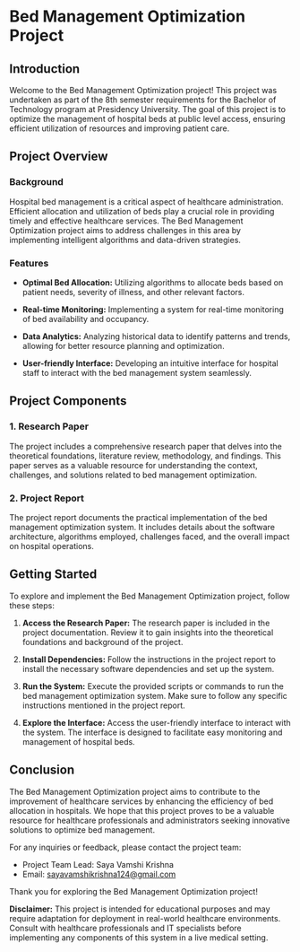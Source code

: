 # Bed Management Optimization Project

## Introduction

Welcome to the Bed Management Optimization project! This project was undertaken as part of the 8th semester requirements for the Bachelor of Technology program at Presidency University. The goal of this project is to optimize the management of hospital beds at public level access, ensuring efficient utilization of resources and improving patient care.

## Project Overview

### Background

Hospital bed management is a critical aspect of healthcare administration. Efficient allocation and utilization of beds play a crucial role in providing timely and effective healthcare services. The Bed Management Optimization project aims to address challenges in this area by implementing intelligent algorithms and data-driven strategies.

### Features

- **Optimal Bed Allocation:** Utilizing algorithms to allocate beds based on patient needs, severity of illness, and other relevant factors.
  
- **Real-time Monitoring:** Implementing a system for real-time monitoring of bed availability and occupancy.

- **Data Analytics:** Analyzing historical data to identify patterns and trends, allowing for better resource planning and optimization.

- **User-friendly Interface:** Developing an intuitive interface for hospital staff to interact with the bed management system seamlessly.

## Project Components

### 1. Research Paper

The project includes a comprehensive research paper that delves into the theoretical foundations, literature review, methodology, and findings. This paper serves as a valuable resource for understanding the context, challenges, and solutions related to bed management optimization.

### 2. Project Report

The project report documents the practical implementation of the bed management optimization system. It includes details about the software architecture, algorithms employed, challenges faced, and the overall impact on hospital operations.

## Getting Started

To explore and implement the Bed Management Optimization project, follow these steps:

1. **Access the Research Paper:** The research paper is included in the project documentation. Review it to gain insights into the theoretical foundations and background of the project.

2. **Install Dependencies:** Follow the instructions in the project report to install the necessary software dependencies and set up the system.

3. **Run the System:** Execute the provided scripts or commands to run the bed management optimization system. Make sure to follow any specific instructions mentioned in the project report.

4. **Explore the Interface:** Access the user-friendly interface to interact with the system. The interface is designed to facilitate easy monitoring and management of hospital beds.

## Conclusion

The Bed Management Optimization project aims to contribute to the improvement of healthcare services by enhancing the efficiency of bed allocation in hospitals. We hope that this project proves to be a valuable resource for healthcare professionals and administrators seeking innovative solutions to optimize bed management.

For any inquiries or feedback, please contact the project team:

- Project Team Lead: Saya Vamshi Krishna
- Email: sayavamshikrishna124@gmail.com

Thank you for exploring the Bed Management Optimization project!

**Disclaimer:** This project is intended for educational purposes and may require adaptation for deployment in real-world healthcare environments. Consult with healthcare professionals and IT specialists before implementing any components of this system in a live medical setting.
